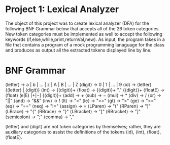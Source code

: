 # Project 1: Lexical Analyzer
The object of this project was to create lexical analyzer (DFA) 
for the following BNF Grammar below that accepts all of the 26 token
categories. New token categories must be implemented as well to
accept the following keywords (if,else,while,print,returnVal,new). 
As input, the program takes in a file that contains a program of a 
mock programming lanaguage for the class and produces as output all 
the extracted tokens displayed line by line.

# BNF Grammar
⟨letter⟩ → a | b | ... | z | A | B | ... | Z 
⟨digit⟩ → 0 | 1 | ... | 9 
⟨id⟩ → ⟨letter⟩ {⟨letter⟩ | ⟨digit⟩} 
⟨int⟩ → {⟨digit⟩}+ 
⟨float⟩ → {⟨digit⟩}+ "." {⟨digit⟩}+ 
⟨floatE⟩ → ⟨float⟩ (e|E) [+|−] {⟨digit⟩}+ 
⟨add⟩ → + 
⟨sub⟩ → − 
⟨mul⟩ → * 
⟨div⟩ → / 
⟨or⟩ → "||" 
⟨and⟩ → "&&" 
⟨inv⟩ → ! 
⟨lt⟩ → "<" 
⟨le⟩ → "<=" 
⟨gt⟩ → ">" 
⟨ge⟩ → ">=" 
⟨eq⟩ → "==" 
⟨neq⟩ → "!=" 
⟨assign⟩ → = 
⟨LParen⟩ → "(" 
⟨RParen⟩ → ")" 
⟨LBrace⟩ → "{" 
⟨RBrace⟩ → "}" 
⟨LBracket⟩ → "[" 
⟨RBracket⟩ → "]" 
⟨semicolon⟩ → ";" 
⟨comma⟩ → "," 

⟨letter⟩ and ⟨digit⟩ are not token categories by themselves; rather, they are auxiliary categories to assist the definitions of the tokens ⟨id⟩, ⟨int⟩, ⟨float⟩, ⟨floatE⟩. 
